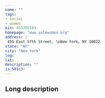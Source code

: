 ```yaml
---
name: ""
tags:
- social
- women
ein: 455385703
homepage: "www.yalewomen.org"
address: |
 455 East 57th Street, \nNew York, NY 10022
state: "NY"
city: "New York"
lng: 
lat: 
description: ""
is_501c3: 
---
```


## Long description


